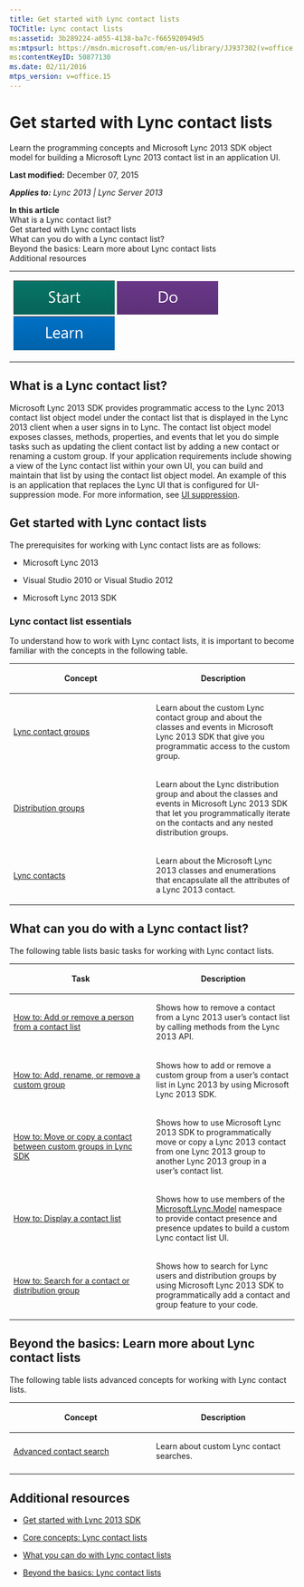 ```yaml
---
title: Get started with Lync contact lists
TOCTitle: Lync contact lists
ms:assetid: 3b289224-a055-4138-ba7c-f665920949d5
ms:mtpsurl: https://msdn.microsoft.com/en-us/library/JJ937302(v=office.15)
ms:contentKeyID: 50877130
ms.date: 02/11/2016
mtps_version: v=office.15
---
```


# Get started with Lync contact lists

Learn the programming concepts and Microsoft Lync 2013 SDK object model for building a Microsoft Lync 2013 contact list in an application UI.

**Last modified:** December 07, 2015

***Applies to:** Lync 2013 | Lync Server 2013*

**In this article**  
What is a Lync contact list?  
Get started with Lync contact lists  
What can you do with a Lync contact list?  
Beyond the basics: Learn more about Lync contact lists  
Additional resources  

<table>
<colgroup>
<col style="width: 100%" />
</colgroup>
<tbody>
<tr class="odd">
<td><p><a href="get-started-with-content-sharing.md" class="uri"><img src="images/JJ933215.mod_icon_getstartbox(Office.15).gif"/></a>   <a href="get-started-with-content-sharing.md" class="uri"><img src="images/JJ933215.mod_icon_dobox(Office.15).gif"/></a>   <a href="get-started-with-content-sharing.md" class="uri"><img src="images/JJ933215.mod_icon_startbox(Office.15).gif"/></a></p></td>
</tr>
</tbody>
</table>

## What is a Lync contact list?

Microsoft Lync 2013 SDK provides programmatic access to the Lync 2013 contact list object model under the contact list that is displayed in the Lync 2013 client when a user signs in to Lync. The contact list object model exposes classes, methods, properties, and events that let you do simple tasks such as updating the client contact list by adding a new contact or renaming a custom group. If your application requirements include showing a view of the Lync contact list within your own UI, you can build and maintain that list by using the contact list object model. An example of this is an application that replaces the Lync UI that is configured for UI-suppression mode. For more information, see [UI suppression](ui-suppression.md).

## Get started with Lync contact lists

The prerequisites for working with Lync contact lists are as follows:

  - Microsoft Lync 2013

  - Visual Studio 2010 or Visual Studio 2012

  - Microsoft Lync 2013 SDK

### Lync contact list essentials

To understand how to work with Lync contact lists, it is important to become familiar with the concepts in the following table.

<table>
<colgroup>
<col style="width: 50%" />
<col style="width: 50%" />
</colgroup>
<thead>
<tr class="header">
<th><p>Concept</p></th>
<th><p>Description</p></th>
</tr>
</thead>
<tbody>
<tr class="odd">
<td><p><a href="lync-contact-groups.md">Lync contact groups</a></p></td>
<td><p>Learn about the custom Lync contact group and about the classes and events in Microsoft Lync 2013 SDK that give you programmatic access to the custom group.</p></td>
</tr>
<tr class="even">
<td><p><a href="distribution-groups.md">Distribution groups</a></p></td>
<td><p>Learn about the Lync distribution group and about the classes and events in Microsoft Lync 2013 SDK that let you programmatically iterate on the contacts and any nested distribution groups.</p></td>
</tr>
<tr class="odd">
<td><p><a href="lync-contacts.md">Lync contacts</a></p></td>
<td><p>Learn about the Microsoft Lync 2013 classes and enumerations that encapsulate all the attributes of a Lync 2013 contact.</p></td>
</tr>
</tbody>
</table>

## What can you do with a Lync contact list?

The following table lists basic tasks for working with Lync contact lists.

<table>
<colgroup>
<col style="width: 50%" />
<col style="width: 50%" />
</colgroup>
<thead>
<tr class="header">
<th><p>Task</p></th>
<th><p>Description</p></th>
</tr>
</thead>
<tbody>
<tr class="odd">
<td><p><a href="how-to-add-or-remove-a-person-from-a-contact-list.md">How to: Add or remove a person from a contact list</a></p></td>
<td><p>Shows how to remove a contact from a Lync 2013 user’s contact list by calling methods from the Lync 2013 API.</p></td>
</tr>
<tr class="even">
<td><p><a href="how-to-add-rename-or-remove-a-custom-group.md">How to: Add, rename, or remove a custom group</a></p></td>
<td><p>Shows how to add or remove a custom group from a user’s contact list in Lync 2013 by using Microsoft Lync 2013 SDK.</p></td>
</tr>
<tr class="odd">
<td><p><a href="how-to-move-or-copy-a-contact-between-custom-groups-in-lync-sdk.md">How to: Move or copy a contact between custom groups in Lync SDK</a></p></td>
<td><p>Shows how to use Microsoft Lync 2013 SDK to programmatically move or copy a Lync 2013 contact from one Lync 2013 group to another Lync 2013 group in a user’s contact list.</p></td>
</tr>
<tr class="even">
<td><p><a href="how-to-display-a-contact-list.md">How to: Display a contact list</a></p></td>
<td><p>Shows how to use members of the <a href="https://msdn.microsoft.com/en-us/library/hh380319(v=office.15)">Microsoft.Lync.Model</a> namespace to provide contact presence and presence updates to build a custom Lync contact list UI.</p></td>
</tr>
<tr class="odd">
<td><p><a href="https://msdn.microsoft.com/en-us/library/jj933159(v=office.15)">How to: Search for a contact or distribution group</a></p></td>
<td><p>Shows how to search for Lync users and distribution groups by using Microsoft Lync 2013 SDK to programmatically add a contact and group feature to your code.</p></td>
</tr>
</tbody>
</table>

## Beyond the basics: Learn more about Lync contact lists

The following table lists advanced concepts for working with Lync contact lists.

<table>
<colgroup>
<col style="width: 50%" />
<col style="width: 50%" />
</colgroup>
<thead>
<tr class="header">
<th><p>Concept</p></th>
<th><p>Description</p></th>
</tr>
</thead>
<tbody>
<tr class="odd">
<td><p><a href="advanced-contact-search.md">Advanced contact search</a></p></td>
<td><p>Learn about custom Lync contact searches.</p></td>
</tr>
<tr class="even">
<td></td>
<td></td>
</tr>
</tbody>
</table>

## Additional resources

  - [Get started with Lync 2013 SDK](get-started-with-lync-2013-sdk.md)

  - [Core concepts: Lync contact lists](core-concepts-lync-contact-lists.md)

  - [What you can do with Lync contact lists](what-you-can-do-with-lync-contact-lists.md)

  - [Beyond the basics: Lync contact lists](beyond-the-basics-lync-contact-lists.md)


